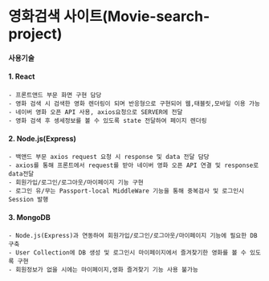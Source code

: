 # 영화검색 사이트(Movie-search-project)

#### 사용기술
#### 1. React
	- 프론트앤드 부문 화면 구현 담당
	- 영화 검색 시 검색한 영화 렌더링이 되며 반응형으로 구현되어 웹,태블릿,모바일 이용 가능
	- 네이버 영화 오픈 API 사용, axios요청으로 SERVER에 전달 
	- 영화 검색 후 셍세정보를 볼 수 있도록 state 전달하여 페이지 렌더링  
#### 2. Node.js(Express)  
	- 백앤드 부문 axios request 요청 시 response 및 data 전달 담당
	- axios를 통해 프론트에서 request를 받아 네이버 영화 오픈 API 연결 및 response로 data전달
	- 회원가입/로그인/로그아웃/마이페이지 기능 구현
	- 로그인 유/무는 Passport-local MiddleWare 기능을 통해 중복검사 및 로그인시 Session 발행
#### 3. MongoDB  
	- Node.js(Express)과 연동하여 회원가입/로그인/로그아웃/마이페이지 기능에 필요한 DB 구축
	- User Collection에 DB 생성 및 로그인시 마이페이지에서 즐겨찾기한 영화를 볼 수 있도록 구현
	- 회원정보가 없을 시에는 마이페이지,영화 즐겨찾기 기능 사용 불가능
